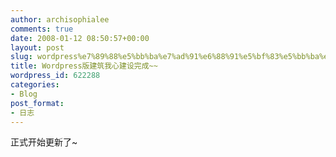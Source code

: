 ```yaml
---
author: archisophialee
comments: true
date: 2008-01-12 08:50:57+00:00
layout: post
slug: wordpress%e7%89%88%e5%bb%ba%e7%ad%91%e6%88%91%e5%bf%83%e5%bb%ba%e8%ae%be%e5%ae%8c%e6%88%90
title: Wordpress版建筑我心建设完成~~
wordpress_id: 622288
categories:
- Blog
post_format:
- 日志
---
```


正式开始更新了~

